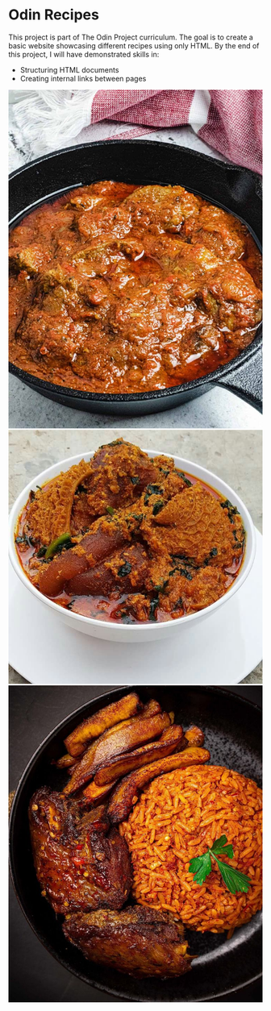 # Odin Recipes
This project is part of The Odin Project curriculum. The goal is to create a basic website showcasing different recipes using only HTML. By the end of this project, I will have demonstrated skills in:
- Structuring HTML documents
- Creating internal links between pages 

![Beef Stew](Images/Beef%20stew.jpeg)
![Egusi Soup](Images/Egusi%20soup.jpeg)
![Nigerian Jollof Rice](Images/NIGERIAN%20JOLLOF%20RICE.jpeg)

